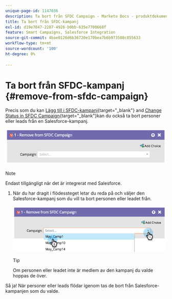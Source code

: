 ```yaml
---
unique-page-id: 1147036
description: Ta bort från SFDC Campaign - Marketo Docs - produktdokumentation
title: Ta bort från SFDC-kampanj
exl-id: d19e7847-2287-4926-b0bb-635e7700668f
feature: Smart Campaigns, Salesforce Integration
source-git-commit: 4bae0126d6b36720e170bea7b6b973508c855633
workflow-type: tm+mt
source-wordcount: '100'
ht-degree: 0%

---
```


# Ta bort från SFDC-kampanj {#remove-from-sfdc-campaign}

Precis som du kan [Lägg till i SFDC-kampanj](/help/marketo/product-docs/core-marketo-concepts/smart-campaigns/salesforce-flow-actions/add-to-sfdc-campaign.md){target="_blank"} and [Change Status in SFDC Campaign](/help/marketo/product-docs/core-marketo-concepts/smart-campaigns/salesforce-flow-actions/change-status-in-sfdc-campaign.md){target="_blank"}kan du också ta bort personer eller leads från en Salesforce-kampanj.

![](assets/image2014-9-22-15-3a54-3a34.png)

>[!NOTE]
>
>Endast tillgängligt när det är integrerat med Salesforce.

1. När du har dragit i flödessteget letar du reda på och väljer den Salesforce-kampanj som du vill ta bort personen eller leadet från.

   ![](assets/image2014-9-22-15-3a54-3a39.png)

   >[!TIP]
   >
   >Om personen eller leadet inte är medlem av den kampanj du valde hoppas de över.

Så ja! När personer eller leads flödar igenom tas de bort från Salesforce-kampanjen som du valde.
